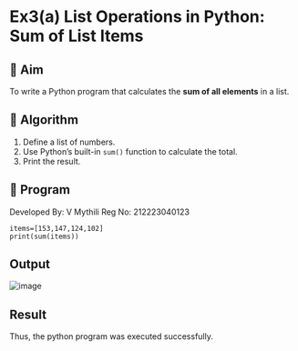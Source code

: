 # Ex3(a) List Operations in Python: Sum of List Items

## 🎯 Aim
To write a Python program that calculates the **sum of all elements** in a list.

## 🧠 Algorithm
1. Define a list of numbers.
2. Use Python’s built-in `sum()` function to calculate the total.
3. Print the result.

## 🧾 Program
Developed By: V Mythili
Reg No: 212223040123
```
items=[153,147,124,102]
print(sum(items))
```

## Output

![image](https://github.com/user-attachments/assets/9a4aad2b-da78-4470-ac70-73f27d29afd0)

## Result
Thus, the python program was executed successfully.
